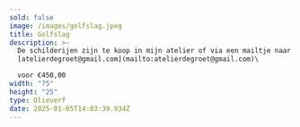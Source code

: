 ```yaml
---
sold: false
image: /images/golfslag.jpeg
title: Golfslag
description: >-
  De schilderijen zijn te koop in mijn atelier of via een mailtje naar
  [atelierdegroet@gmail.com](mailto:atelierdegroet@gmail.com)\

  voor €450,00
width: "75"
height: "25"
type: Olieverf
date: 2025-01-05T14:03:39.934Z
---
```

